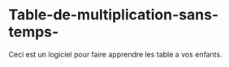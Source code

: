 # Table-de-multiplication-sans-temps-
Ceci est un logiciel pour faire apprendre les table a vos enfants.
